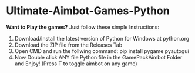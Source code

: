 # Ultimate-Aimbot-Games-Python

**Want to Play the games?**
Just follow these simple Instructions:

1. Download/Install the latest version of Python for Windows at python.org
2. Download the ZIP file from the Releases Tab
3. Open CMD and run the follwing command: pip install pygame pyautogui
4. Now Double click ANY file Python file in the GamePackAimbot Folder and Enjoy! (Press T to toggle aimbot on any game)
